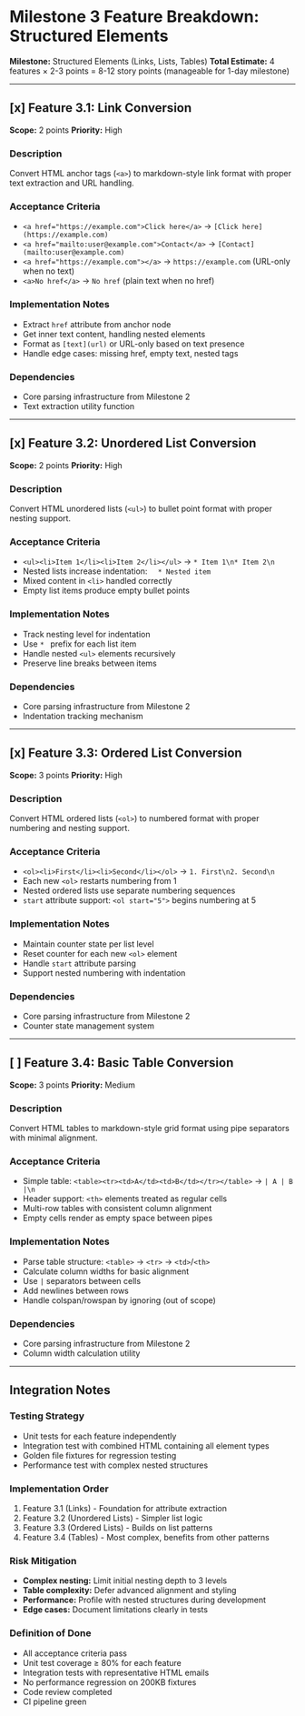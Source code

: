 # Milestone 3 Feature Breakdown: Structured Elements

**Milestone:** Structured Elements (Links, Lists, Tables)
**Total Estimate:** 4 features × 2-3 points = 8-12 story points (manageable for 1-day milestone)

---

## [x] Feature 3.1: Link Conversion

**Scope:** 2 points
**Priority:** High

### Description

Convert HTML anchor tags (`<a>`) to markdown-style link format with proper text extraction and URL handling.

### Acceptance Criteria

- `<a href="https://example.com">Click here</a>` → `[Click here](https://example.com)`
- `<a href="mailto:user@example.com">Contact</a>` → `[Contact](mailto:user@example.com)`
- `<a href="https://example.com"></a>` → `https://example.com` (URL-only when no text)
- `<a>No href</a>` → `No href` (plain text when no href)

### Implementation Notes

- Extract `href` attribute from anchor node
- Get inner text content, handling nested elements
- Format as `[text](url)` or URL-only based on text presence
- Handle edge cases: missing href, empty text, nested tags

### Dependencies

- Core parsing infrastructure from Milestone 2
- Text extraction utility function

---

## [x] Feature 3.2: Unordered List Conversion

**Scope:** 2 points
**Priority:** High

### Description

Convert HTML unordered lists (`<ul>`) to bullet point format with proper nesting support.

### Acceptance Criteria

- `<ul><li>Item 1</li><li>Item 2</li></ul>` → `* Item 1\n* Item 2\n`
- Nested lists increase indentation: `  * Nested item`
- Mixed content in `<li>` handled correctly
- Empty list items produce empty bullet points

### Implementation Notes

- Track nesting level for indentation
- Use `* ` prefix for each list item
- Handle nested `<ul>` elements recursively
- Preserve line breaks between items

### Dependencies

- Core parsing infrastructure from Milestone 2
- Indentation tracking mechanism

---

## [x] Feature 3.3: Ordered List Conversion

**Scope:** 3 points
**Priority:** High

### Description

Convert HTML ordered lists (`<ol>`) to numbered format with proper numbering and nesting support.

### Acceptance Criteria

- `<ol><li>First</li><li>Second</li></ol>` → `1. First\n2. Second\n`
- Each new `<ol>` restarts numbering from 1
- Nested ordered lists use separate numbering sequences
- `start` attribute support: `<ol start="5">` begins numbering at 5

### Implementation Notes

- Maintain counter state per list level
- Reset counter for each new `<ol>` element
- Handle `start` attribute parsing
- Support nested numbering with indentation

### Dependencies

- Core parsing infrastructure from Milestone 2
- Counter state management system

---

## [ ] Feature 3.4: Basic Table Conversion

**Scope:** 3 points
**Priority:** Medium

### Description

Convert HTML tables to markdown-style grid format using pipe separators with minimal alignment.

### Acceptance Criteria

- Simple table: `<table><tr><td>A</td><td>B</td></tr></table>` → `| A | B |\n`
- Header support: `<th>` elements treated as regular cells
- Multi-row tables with consistent column alignment
- Empty cells render as empty space between pipes

### Implementation Notes

- Parse table structure: `<table>` → `<tr>` → `<td>`/`<th>`
- Calculate column widths for basic alignment
- Use `|` separators between cells
- Add newlines between rows
- Handle colspan/rowspan by ignoring (out of scope)

### Dependencies

- Core parsing infrastructure from Milestone 2
- Column width calculation utility

---

## Integration Notes

### Testing Strategy

- Unit tests for each feature independently
- Integration test with combined HTML containing all element types
- Golden file fixtures for regression testing
- Performance test with complex nested structures

### Implementation Order

1. Feature 3.1 (Links) - Foundation for attribute extraction
2. Feature 3.2 (Unordered Lists) - Simpler list logic
3. Feature 3.3 (Ordered Lists) - Builds on list patterns
4. Feature 3.4 (Tables) - Most complex, benefits from other patterns

### Risk Mitigation

- **Complex nesting:** Limit initial nesting depth to 3 levels
- **Table complexity:** Defer advanced alignment and styling
- **Performance:** Profile with nested structures during development
- **Edge cases:** Document limitations clearly in tests

### Definition of Done

- All acceptance criteria pass
- Unit test coverage ≥ 80% for each feature
- Integration tests with representative HTML emails
- No performance regression on 200KB fixtures
- Code review completed
- CI pipeline green
